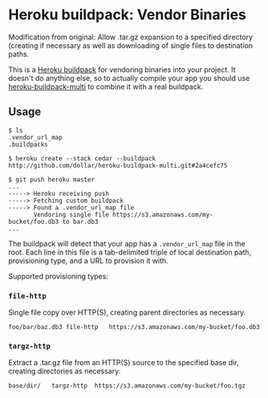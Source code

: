 Heroku buildpack: Vendor Binaries
=================================

Modification from original: Allow .tar.gz expansion to a specified
directory (creating if necessary as well as downloading of single
files to destination paths.

This is a [Heroku buildpack](http://devcenter.heroku.com/articles/buildpacks) for vendoring binaries into your project. It doesn't do anything else, so to actually compile your app you should use [heroku-buildpack-multi](https://github.com/ddollar/heroku-buildpack-multi) to combine it with a real buildpack.

Usage
-----

    $ ls
    .vendor_url_map
    .buildpacks

    $ heroku create --stack cedar --buildpack http://github.com/dollar/heroku-buildpack-multi.git#2a4cefc75

    $ git push heroku master
    ...
    -----> Heroku receiving push
    -----> Fetching custom buildpack
    -----> Found a .vendor_url_map file
           Vendoring single file https://s3.amazonaws.com/my-bucket/foo.db3 to bar.db3
    ...

The buildpack will detect that your app has a `.vendor_url_map` file
in the root. Each line in this file is a tab-delimited triple of local
destination path, provisioning type, and a URL to provision it with.

Supported provisioning types:

### `file-http`

Single file copy over HTTP(S), creating parent directories as
necessary.

```
foo/bar/baz.db3	file-http	https://s3.amazonaws.com/my-bucket/foo.db3
```

### `targz-http`

Extract a .tar.gz file from an HTTP(S) source to the specified base
dir, creating directories as necessary.

```
base/dir/	targz-http	https://s3.amazonaws.com/my-bucket/foo.tgz
```
